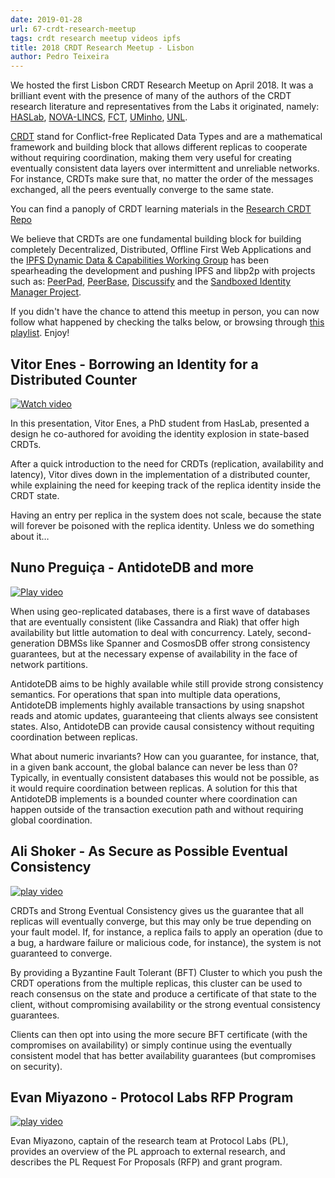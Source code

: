 ```yaml
---
date: 2019-01-28
url: 67-crdt-research-meetup
tags: crdt research meetup videos ipfs
title: 2018 CRDT Research Meetup - Lisbon
author: Pedro Teixeira
---
```


We hosted the first Lisbon CRDT Research Meetup on April 2018. It was a brilliant event with the presence of many of the authors of the CRDT research literature and representatives from the Labs it originated, namely: [HASLab](https://haslab.uminho.pt/), [NOVA-LINCS](http://nova-lincs.di.fct.unl.pt/), [FCT](https://www.fct.unl.pt/), [UMinho](https://uminho.pt/), [UNL](https://www.unl.pt/).

[CRDT](https://en.wikipedia.org/wiki/Conflict-free_replicated_data_type) stand for Conflict-free Replicated Data Types and are a mathematical framework and building block that allows different replicas to cooperate without requiring coordination, making them very useful for creating eventually consistent data layers over intermittent and unreliable networks. For instance, CRDTs make sure that, no matter the order of the messages exchanged, all the peers eventually converge to the same state.

You can find a panoply of CRDT learning materials in the [Research CRDT Repo](https://github.com/ipfs/research-CRDT)

We believe that CRDTs are one fundamental building block for building completely Decentralized, Distributed, Offline First Web Applications and the [IPFS Dynamic Data & Capabilities Working Group](http://github.com/ipfs/dynamic-data-and-capabilities) has been spearheading the development and pushing IPFS and libp2p with projects such as: [PeerPad](http://peerpad.net/), [PeerBase](https://github.com/peer-base), [Discussify](https://github.com/ipfs-shipyard/discussify-browser-extension) and the [Sandboxed Identity Manager Project](https://github.com/ipfs-shipyard/pm-idm).

If you didn't have the chance to attend this meetup in person, you can now follow what happened by checking the talks below, or browsing through [this playlist](https://www.youtube.com/playlist?list=PLuhRWgmPaHtTVkko1ZTn-qcGb-n6EqHff). Enjoy!

## Vitor Enes - Borrowing an Identity for a Distributed Counter

[![Watch video](img/video1.png)](https://www.youtube.com/watch?v=rGfbcu7UkGk)

In this presentation, Vitor Enes, a PhD student from HasLab, presented a design he co-authored for avoiding the identity explosion in state-based CRDTs.

After a quick introduction to the need for CRDTs (replication, availability and latency), Vitor dives down in the implementation of a distributed counter, while explaining the need for keeping track of the replica identity inside the CRDT state.

Having an entry per replica in the system does not scale, because the state will forever be poisoned with the replica identity. Unless we do something about it…

## Nuno Preguiça - AntidoteDB and more

[![Play video](img/video2.png)](https://www.youtube.com/watch?v=-v_1aJJujdg)

When using geo-replicated databases, there is a first wave of databases that are eventually consistent (like Cassandra and Riak) that offer high availability but little automation to deal with concurrency. Lately, second-generation DBMSs like Spanner and CosmosDB offer strong consistency guarantees, but at the necessary expense of availability in the face of network partitions.

AntidoteDB aims to be highly available while still provide strong consistency semantics. For operations that span into multiple data operations, AntidoteDB implements highly available transactions by using snapshot reads and atomic updates, guaranteeing that clients always see consistent states. Also, AntidoteDB can provide causal consistency without requiting coordination between replicas.

What about numeric invariants? How can you guarantee, for instance, that, in a given bank account, the global balance can never be less than 0? Typically, in eventually consistent databases this would not be possible, as it would require coordination between replicas. A solution for this that AntidoteDB implements is a bounded counter where coordination can happen outside of the transaction execution path and without requiring global coordination.

## Ali Shoker - As Secure as Possible Eventual Consistency

[![play video](img/video3.png)](https://www.youtube.com/watch?v=ip2XhudTEGE)

CRDTs and Strong Eventual Consistency gives us the guarantee that all replicas will eventually converge, but this may only be true depending on your fault model. If, for instance, a replica fails to apply an operation (due to a bug, a hardware failure or malicious code, for instance), the system is not guaranteed to converge.

By providing a Byzantine Fault Tolerant (BFT) Cluster to which you push the CRDT operations from the multiple replicas, this cluster can be used to reach consensus on the state and produce a certificate of that state to the client, without compromising availability or the strong eventual consistency guarantees.

Clients can then opt into using the more secure BFT certificate (with the compromises on availability) or simply continue using the eventually consistent model that has better availability guarantees (but compromises on security).

## Evan Miyazono - Protocol Labs RFP Program

[![play video](img/video4.png)](https://www.youtube.com/watch?v=PkjfwmFe75s)

Evan Miyazono, captain of the research team at Protocol Labs (PL), provides an overview of the PL approach to external research, and describes the PL Request For Proposals (RFP) and grant program.
